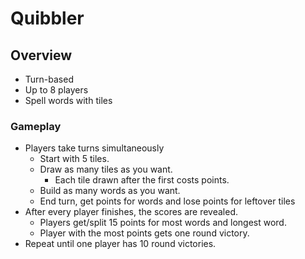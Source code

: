 # Quibbler

## Overview

- Turn-based
- Up to 8 players
- Spell words with tiles

### Gameplay

- Players take turns simultaneously
    - Start with 5 tiles.
    - Draw as many tiles as you want.
        - Each tile drawn after the first costs points.
    - Build as many words as you want.
    - End turn, get points for words and lose points for leftover tiles
- After every player finishes, the scores are revealed.
    - Players get/split 15 points for most words and longest word.
    - Player with the most points gets one round victory.
- Repeat until one player has 10 round victories.
